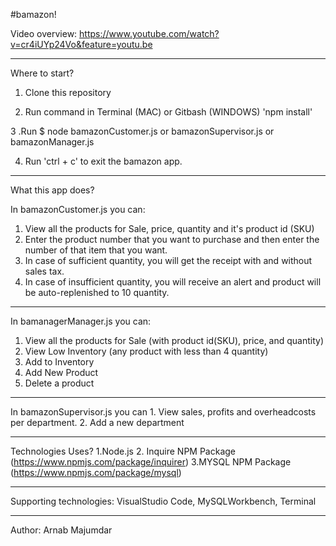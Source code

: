 #bamazon!

Video overview: https://www.youtube.com/watch?v=cr4iUYp24Vo&feature=youtu.be

--------------------------------------------------------  
Where to start? 

  1. Clone this repository

  2. Run command in Terminal (MAC) or Gitbash (WINDOWS) 'npm install'

  3 .Run $ node bamazonCustomer.js or bamazonSupervisor.js or bamazonManager.js

  4. Run 'ctrl + c' to exit the bamazon app.
--------------------------------------------------------    
  
What this app does?

In bamazonCustomer.js you can:
   1. View all the products for Sale, price, quantity and it's product id (SKU)
   2. Enter the product number that you want to purchase and then enter the number of that item that you want.
   3. In case of sufficient quantity, you will get the receipt with and without sales tax.
   4. In case of insufficient quantity, you will receive an alert and product will be auto-replenished to 10 quantity.
 --------------------------------------------------------  
  
 In bamanagerManager.js you can:
   1. View all the products for Sale (with product id(SKU), price, and quantity) 
   2. View Low Inventory (any product with less than 4 quantity)
   3. Add to Inventory
   4. Add New Product 
   5. Delete a product
--------------------------------------------------------     
  
  In bamazonSupervisor.js you can
    1. View sales, profits and overheadcosts per department.
    2. Add a new department

--------------------------------------------------------  

  Technologies Uses?
    1.Node.js
    2. Inquire NPM Package (https://www.npmjs.com/package/inquirer)
    3.MYSQL NPM Package (https://www.npmjs.com/package/mysql)

-------------------------------------------------------- 

Supporting technologies: VisualStudio Code, MySQLWorkbench, Terminal

-------------------------------------------------------- 
Author: Arnab Majumdar

